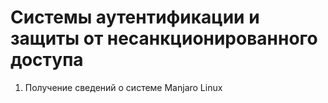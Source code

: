 # Системы аутентификации и защиты от несанкционированного доступа

1. Получение сведений о системе Manjaro Linux
